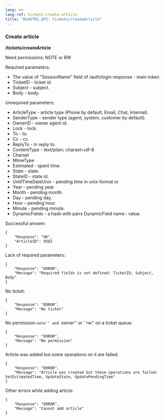 ```yaml
---
lang: en
lang-ref: tickets-create-article
title: "RS4OTRS_API: tickets/createArticle"
---
```


### Create article

**/tickets/createArticle**

Need permissions: NOTE or RW

Required parameters:

- The value of "SessionName" field of /auth/login response - main token
- TicketID - ticket id.
- Subject - subject.
- Body - body.

Unrequired parameters:

- ArticleType - article type (Phone by default, Email, Chat, Internal).
- SenderType - sender type (agent, system, customer by default).
- OwnerID - owner agent id.
- Lock - lock.
- To - to.
- Cc - cc.
- ReplyTo - in reply to.
- ContentType - text/plain; charset=utf-8
- Charset
- MimeType
- Estimated - spent time.
- State - state.
- StateID - state id.
- UntilTimeDateUnix - pending time in unix-format or
- Year - pending year.
- Month - pending month.
- Day - pending day.
- Hour - pending hour.
- Minute - pending minute.
- DynamicFields - a hash with pairs DynamicField name : value.

Successful answer:

```
{
    "Response": "OK",
    "ArticleID": 9382
}
```

Lack of required parameters:

```
{
    "Response": "ERROR",
    "Message": "Required fields is not defined: TicketID, Subject, Body"
}
```

No ticket:

```
{
    "Response": "ERROR",
    "Message": "No ticket"
}
```

No permission ``note'' and ``owner'' or ``rw'' on a ticket queue:

```
{
    "Response": "ERROR",
    "Message": "No permission"
}
```

Article was added but some operations on it are failed:

```
{
    "Response": "ERROR",
    "Message": "Article was created but these operations are failed: SetEstimatedTime, UpdateState, UpdatePendingTime"
}
```

Other errors while adding article:

```
{
    "Response": "ERROR",
    "Message": "Cannot add article"
}
```
